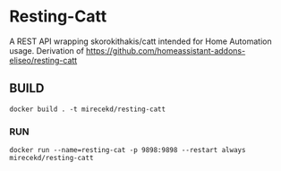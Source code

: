 # Resting-Catt
A REST API wrapping skorokithakis/catt intended for Home Automation usage. Derivation of https://github.com/homeassistant-addons-eliseo/resting-catt

## BUILD

```
docker build . -t mirecekd/resting-catt
```

### RUN

```
docker run --name=resting-cat -p 9898:9898 --restart always mirecekd/resting-catt
```
